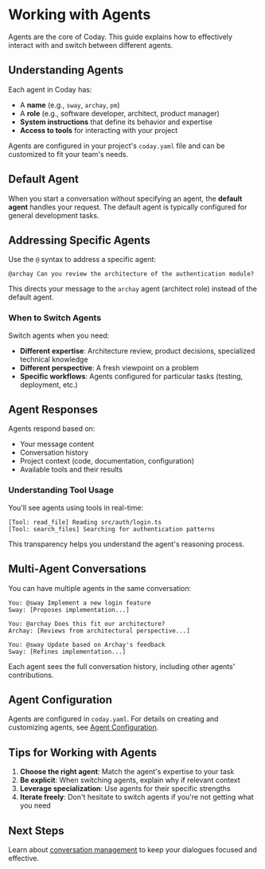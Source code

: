 # Working with Agents

Agents are the core of Coday. This guide explains how to effectively interact with and switch between different agents.

## Understanding Agents

Each agent in Coday has:
- A **name** (e.g., `sway`, `archay`, `pm`)
- A **role** (e.g., software developer, architect, product manager)
- **System instructions** that define its behavior and expertise
- **Access to tools** for interacting with your project

Agents are configured in your project's `coday.yaml` file and can be customized to fit your team's needs.

## Default Agent

When you start a conversation without specifying an agent, the **default agent** handles your request. The default agent is typically configured for general development tasks.

## Addressing Specific Agents

Use the `@` syntax to address a specific agent:

```
@archay Can you review the architecture of the authentication module?
```

This directs your message to the `archay` agent (architect role) instead of the default agent.

### When to Switch Agents

Switch agents when you need:
- **Different expertise**: Architecture review, product decisions, specialized technical knowledge
- **Different perspective**: A fresh viewpoint on a problem
- **Specific workflows**: Agents configured for particular tasks (testing, deployment, etc.)

## Agent Responses

Agents respond based on:
- Your message content
- Conversation history
- Project context (code, documentation, configuration)
- Available tools and their results

### Understanding Tool Usage

You'll see agents using tools in real-time:
```
[Tool: read_file] Reading src/auth/login.ts
[Tool: search_files] Searching for authentication patterns
```

This transparency helps you understand the agent's reasoning process.

## Multi-Agent Conversations

You can have multiple agents in the same conversation:

```
You: @sway Implement a new login feature
Sway: [Proposes implementation...]

You: @archay Does this fit our architecture?
Archay: [Reviews from architectural perspective...]

You: @sway Update based on Archay's feedback
Sway: [Refines implementation...]
```

Each agent sees the full conversation history, including other agents' contributions.

## Agent Configuration

Agents are configured in `coday.yaml`. For details on creating and customizing agents, see [Agent Configuration](../04-configuration/agents.md).

## Tips for Working with Agents

1. **Choose the right agent**: Match the agent's expertise to your task
2. **Be explicit**: When switching agents, explain why if relevant context
3. **Leverage specialization**: Use agents for their specific strengths
4. **Iterate freely**: Don't hesitate to switch agents if you're not getting what you need

## Next Steps

Learn about [conversation management](./conversation-management.md) to keep your dialogues focused and effective.
